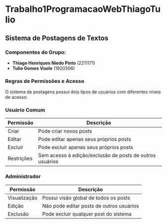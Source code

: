 # Trabalho1ProgramacaoWebThiagoTulio

## Sistema de Postagens de Textos

### Componentes do Grupo: 
- **Thiago Henriques Niedo Pinto** (2211171)
- **Tulio Gomes Vuolo** (1920306)

### Regras de Permissões e Acesso

O sistema de postagens possui dois tipos de usuários com diferentes níveis de acesso:

### Usuário Comum
| Permissão | Descrição |
|-----------|-----------|
| Criar | Pode criar novos posts |
| Editar | Pode editar apenas seus próprios posts |
| Excluir | Pode excluir apenas seus próprios posts |
| Restrições | Sem acesso à edição/exclusão de posts de outros usuários |

### Administrador
| Permissão | Descrição |
|-----------|-----------|
| Visualização | Possui visão global de todos os posts |
| Edição | Não pode editar posts de outros usuários |
| Exclusão | Pode excluir qualquer post do sistema |